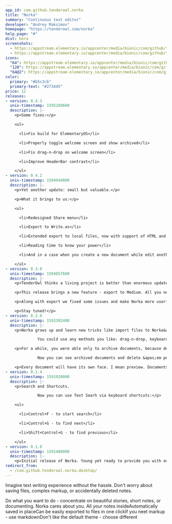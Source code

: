 ```yaml
---
app_id: com.github.tenderowl.norka
title: "Norka"
summary: "Continuous text editor"
developer: "Andrey Maksimov"
homepage: "https://tenderowl.com/norka"
help_page: "#"
dist: hera
screenshots:
  - https://appstream.elementary.io/appcenter/media/bionic/com/github/tenderowl.norka/F21EEF5E57AC809D3657D7D70E1E39B2/screenshots/image-1_orig.png
  - https://appstream.elementary.io/appcenter/media/bionic/com/github/tenderowl.norka/F21EEF5E57AC809D3657D7D70E1E39B2/screenshots/image-2_orig.png
icons:
  "64": https://appstream.elementary.io/appcenter/media/bionic/com/github/tenderowl.norka/F21EEF5E57AC809D3657D7D70E1E39B2/icons/64x64/com.github.tenderowl.norka_com.github.tenderowl.norka.png
  "128": https://appstream.elementary.io/appcenter/media/bionic/com/github/tenderowl.norka/F21EEF5E57AC809D3657D7D70E1E39B2/icons/128x128/com.github.tenderowl.norka_com.github.tenderowl.norka.png
  "64@2": https://appstream.elementary.io/appcenter/media/bionic/com/github/tenderowl.norka/F21EEF5E57AC809D3657D7D70E1E39B2/icons/64x64@2/com.github.tenderowl.norka_com.github.tenderowl.norka.png
color:
  primary: "#b5c3cb"
  primary-text: "#273445"
price: 12
releases:
- version: 0.4.3
  unix-timestamp: 1595289600
  description: |-
    <p>Some fixes:</p>

    <ul>

      <li>Fix build for ElementaryOS</li>

      <li>Properly toggle welcome screen and show archived</li>

      <li>Fix drag-n-drop on welcome screen</li>

      <li>Improve HeaderBar contrast</li>

    </ul>
- version: 0.4.2
  unix-timestamp: 1594944000
  description: |-
    <p>Yet another update: small but valuable.</p>

    <p>What it brings to us:</p>

    <ul>

      <li>Redesigned Share menu</li>

      <li>Export to Write.as</li>

      <li>Extended export to local files, now with support of HTML and plaintext formats</li>

      <li>Reading time to know your power</li>

      <li>And in a case when you create a new document while edit another Norka will immediately switch to the created one</li>

    </ul>
- version: 0.3.0
  unix-timestamp: 1594857600
  description: |-
    <p>TenderOwl thinks a living project is better than enormous updates yet we created a new little one!</p>

    <p>This release brings a new feature - export to Medium. All you need is open preferences and put the integration token from your Medium account. All documents exports as Draft in case you misclicked once :)</p>

    <p>Along with export we fixed some issues and make Norka more userfriendly: when something goes wrong - it lets you know.</p>

    <p>Stay tuned!</p>
- version: 0.2.0
  unix-timestamp: 1593302400
  description: |-
    <p>Norka grows up and learn new tricks like import files to Norka&apos;s documents! 

              You could use any methods you like: drag-n-drop, keyboard shortcut (Ctrl+O) or Headerbar button. And from command line of course!</p>

    <p>For a while, you were able only to archive documents, because delete archives its too :)

              Now you can see archived documents and delete &apos;em permanent or unarchive if you changed your mind.</p>

    <p>Every document will have its own face. I mean preview. Documents list now shows a preview of documents instead of dummy icons.</p>
- version: 0.1.4
  unix-timestamp: 1591920000
  description: |-
    <p>Search and Shortcuts. 

              Now you can use Text Searh via keyboard shortcuts:</p>

    <ul>

      <li>Control+F - to start search</li>

      <li>Control+G - to find next</li>

      <li>Shift+Control+G - to find previous</li>

    </ul>
- version: 0.1.0
  unix-timestamp: 1591488000
  description: |-
    <p>Initial release of Norka. Young yet ready to provide you with editing functions and Markdown formatter, even export but who needs it.</p>
redirect_from:
  - /com.github.tenderowl.norka.desktop/
---
```


<p>Imagine text writing experience without the hassle. Don&apos;t worry about saving files, complex markup, or accidentally deleted notes.</p>
<p>Do what you want to do - concentrate on beautiful stories, short notes, or documenting. Norka cares about you.
      All your notes insideAutomatically saved in placeCan be easily exported to files in one clickIf you neet markup
- use markdownDon&apos;t like the default theme - choose different</p>